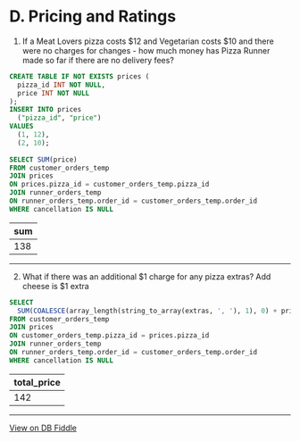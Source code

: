 # D. Pricing and Ratings
1. If a Meat Lovers pizza costs $12 and Vegetarian costs $10 and there were no charges for changes - how much money
 has Pizza Runner made so far if there are no delivery fees?

``` SQL
CREATE TABLE IF NOT EXISTS prices (
  pizza_id INT NOT NULL,
  price INT NOT NULL
);
INSERT INTO prices
  ("pizza_id", "price")
VALUES
  (1, 12),
  (2, 10);
  
SELECT SUM(price)
FROM customer_orders_temp
JOIN prices
ON prices.pizza_id = customer_orders_temp.pizza_id
JOIN runner_orders_temp
ON runner_orders_temp.order_id = customer_orders_temp.order_id
WHERE cancellation IS NULL
```
| sum |
| --- |
| 138 |

---

2. What if there was an additional $1 charge for any pizza extras? Add cheese is $1 extra
``` SQL
SELECT 
  SUM(COALESCE(array_length(string_to_array(extras, ', '), 1), 0) + price) AS total_price
FROM customer_orders_temp 
JOIN prices
ON customer_orders_temp.pizza_id = prices.pizza_id
JOIN runner_orders_temp
ON runner_orders_temp.order_id = customer_orders_temp.order_id
WHERE cancellation IS NULL
```

| total_price |
| ----------- |
| 142         |


---

[View on DB Fiddle](https://www.db-fiddle.com/f/7VcQKQwsS3CTkGRFG7vu98/65)
